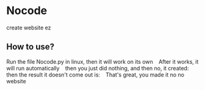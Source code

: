 # Nocode
create website ez
## How to use?
Run the file Nocode.py in linux, then it will work on its own
``` ```
After it works, it will run automatically
``` ```
then you just did nothing, and then no, it created:
``` ```
then the result it doesn't come out is:
``` ```
That's great, you made it no no website
